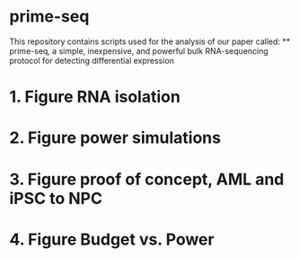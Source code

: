 # prime-seq

This repository contains scripts used for the analysis of our paper called: 
** prime-seq, a simple, inexpensive, and powerful bulk RNA-sequencing protocol for detecting differential expression

# 1. Figure RNA isolation
# 2. Figure power simulations
# 3. Figure proof of concept, AML and iPSC to NPC
# 4. Figure Budget vs. Power